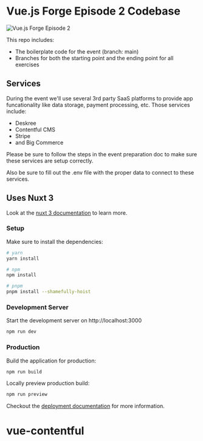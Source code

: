 # Vue.js Forge Episode 2 Codebase

![Vue.js Forge Episode 2](https://vuejsforge.com/images/logo-vuejs-forge.svg)

This repo includes:

- The boilerplate code for the event (branch: main)
- Branches for both the starting point and the ending point for all exercises

## Services

During the event we'll use several 3rd party SaaS platforms to provide app funcationality like data storage, payment processing, etc. Those services include:

- Deskree
- Contentful CMS
- Stripe
- and Big Commerce

Please be sure to follow the steps in the event preparation doc to make sure these services are setup correctly.

Also be sure to fill out the .env file with the proper data to connect to these services.

## Uses Nuxt 3

Look at the [nuxt 3 documentation](https://v3.nuxtjs.org) to learn more.

### Setup

Make sure to install the dependencies:

```bash
# yarn
yarn install

# npm
npm install

# pnpm
pnpm install --shamefully-hoist
```

### Development Server

Start the development server on http://localhost:3000

```bash
npm run dev
```

### Production

Build the application for production:

```bash
npm run build
```

Locally preview production build:

```bash
npm run preview
```

Checkout the [deployment documentation](https://v3.nuxtjs.org/guide/deploy/presets) for more information.
# vue-contentful
